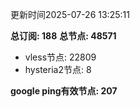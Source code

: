 更新时间2025-07-26 13:25:11

**总订阅: 188**
**总节点: 48571**
- vless节点: 22809
- hysteria2节点: 8

**google ping有效节点: 207**
